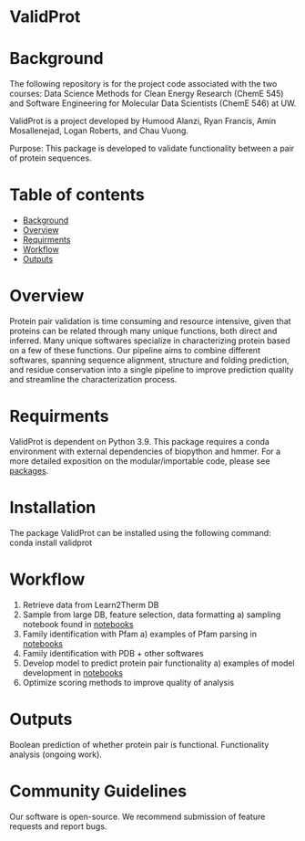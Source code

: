 # ValidProt

# Background

The following repository is for the project code associated with the two courses: Data Science Methods for Clean Energy Research (ChemE 545) and Software Engineering for Molecular Data Scientists (ChemE 546) at UW.

ValidProt is a project developed by Humood Alanzi, Ryan Francis, Amin Mosallenejad, Logan Roberts, and Chau Vuong.

Purpose: This package is developed to validate functionality between a pair of protein sequences.

# Table of contents

- [Background](#background)
- [Overview](#overview)
- [Requirments](#requirments)
- [Workflow](#workflow)
- [Outputs](#outputs)

# Overview

Protein pair validation is time consuming and resource intensive, given that proteins can be related through many unique functions, both direct and inferred. Many unique softwares specialize in characterizing protein based on a few of these functions. Our pipeline aims to combine different softwares, spanning sequence alignment, structure and folding prediction, and residue conservation into a single pipeline to improve prediction quality and streamline the characterization process.

# Requirments

ValidProt is dependent on Python 3.9.
This package requires a conda environment with external dependencies of biopython and hmmer.
For a more detailed exposition on the modular/importable code, please see [packages](./docs/package_components.md).

# Installation
The package ValidProt can be installed using the following command:
conda install validprot

# Workflow

1) Retrieve data from Learn2Therm DB
2) Sample from large DB, feature selection, data formatting
    a) sampling notebook found in [notebooks](./notebooks/c0-c2_exploration_plotting_sampling/)
3) Family identification with Pfam
    a) examples of Pfam parsing in [notebooks](./notebooks/dev-HA_Exploring_HMMER.ipynb)
4) Family identification with PDB + other softwares
5) Develop model to predict protein pair functionality
    a) examples of model development in [notebooks](./notebooks/train_val_classification_randomforest.ipynb)
6) Optimize scoring methods to improve quality of analysis

# Outputs

Boolean prediction of whether protein pair is functional.
Functionality analysis (ongoing work).

# Community Guidelines

Our software is open-source. We recommend submission of feature requests and report bugs.